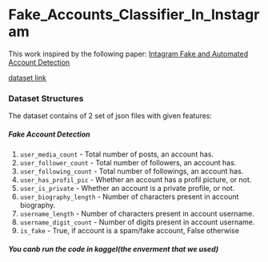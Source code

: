 # Fake_Accounts_Classifier_In_Instagram
This work inspired by the following paper: [Intagram Fake and Automated Account Detection](https://arxiv.org/pdf/1910.03090.pdf)

[dataset link](https://github.com/fcakyon/instafake-dataset/tree/master/data/fake-v1.0)

### Dataset Structures

The dataset contains of 2 set of json files with given features:

##### Fake Account Detection
1. `user_media_count` - Total number of posts, an account has.
2. `user_follower_count` - Total number of followers, an account has.
3. `user_following_count` - Total number of followings, an account has.
4. `user_has_profil_pic` - Whether an account has a profil picture, or not.
5. `user_is_private` - Whether an account is a private profile, or not.
6. `user_biography_length` - Number of characters present in account biography.
7. `username_length` - Number of characters present in account username.
8. `username_digit_count` - Number of digits present in account username.
9. `is_fake` - True, if account is a spam/fake account, False otherwise

##### You canb run the code in kaggel(the enverment that we used)
